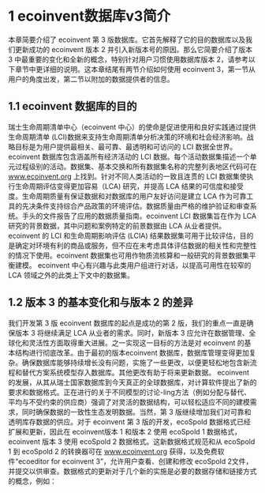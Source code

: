 # 1 ecoinvent数据库v3简介

本章简要介绍了 ecoinvent 第 3 版数据库。它首先解释了它的目的数据库以及我们更新成功的 ecoinvent 版本
2 并引入新版本号的原因。那么它简要介绍了版本 3 中最重要的变化和全新的概念，特别针对用户习惯使用数据库版本
2，请参考以下章节中更详细的说明。这本章结尾有两节介绍如何使用 ecoinvent 3，第一节从用户的角度出发，第二节以附加的数据提供者的信息。
## 1.1 ecoinvent 数据库的目的

瑞士生命周期清单中心（ecoinvent 中心）的使命是促进使用和良好实践通过提供生命周期清单 (LCI)数据来支持生命周期清单分析决策的环境和社会经济影响。战略目标是为用户提供最相关、最可靠、最透明和可访问的 LCI
数据全世界。ecoinvent 数据库包含涵盖所有经济活动的 LCI 数据。每个活动数据集描述一个单元过程级别的活动。数据集、基本交换和所有数据集名称的完整列表地区代码可在 www.ecoinvent.org
上找到。针对不同人类活动的一致且连贯的 LCI 数据集使执行生命周期评估变得更加容易（LCA) 研究，并提高 LCA 结果的可信度和接受度。生命周期质量有保证数据和对数据库的用户友好访问是建立 LCA
作为可靠工具的先决条件支持综合产品政策的环境评估。数据质量由严格的维护验证和审查系统。手头的文件报告了应用的数据质量指南。ecoinvent  LCI 数据集旨在作为 LCA 研究的背景数据，其中问题和案例特定的前景数据由 LCA 从业者提供。 ecoinvent 的 LCI
和生命周期影响评估 (LCIA) 结果数据集可用于比较评估，目的是确定对环境有利的商品或服务，但不应在未考虑具体评估数据的相关性和完整性的情况下使用。ecoinvent
数据集也可用作物质流核算和一般研究的背景数据集平衡建模。 ecoinvent 中心有兴趣与此类用户组进行对话，以提高可用性在较窄的
LCA 领域之外的此类上下文中的数据集。

## 1.2 版本 3 的基本变化和与版本 2 的差异

我们开发第 3 版 ecoinvent 数据库的起点是成功的第 2 版，我们的重点一直是确保版本 3 将继续满足 LCA 从业者的需求。同时，新版本 3 应允许在数据管理、全球化和灵活性方面取得重大进展。之一实现这一目标的方法是对
ecoinvent 的基本结构进行彻底改革。由于最初的版本ecoinvent 数据库，数据库管理变得更加复杂。确保数据库能够持续增长没有问题，实施了一些更改，以便更轻松地包含新流程和替代方案系统模型存入数据库。其他更改有助于将来更新数据。
ecoinvent 的发展，从其从瑞士国家数据库到今天真正的全球数据库，对计算软件提出了新的要求和数据格式。正在进行的关于不同模型的讨论-ling方法（例如分配与替代、平均与不受约束的供应商）强调了对灵活的数据结构，可以轻松适应不同的建模需求，同时确保数据的一致性生态发明数据。当然，第
3 版继续增加我们对可靠和透明库存数据的供应。对于 ecoinvent 第 3 版的开发，ecoSpold 数据格式已经扩展和更新，因此在 ecoinvent版本 1 和版本 2 使用 ecoSpold 1 数据格式，ecoinvent 版本 3 使用 ecoSpold 2 数据格式。这新数据格式规范和从 ecoSpold 1 到 ecoSpold 2 的转换器可在 www.ecoinvent.org 获得，以及免费软件“ecoeditor for ecoinvent 3”，允许用户查看、创建和修改
ecoSpold 2文件，并提交以供审查。数据格式的更新对于几个新的实施是必要的数据存储和链接方式的概念，例如：
